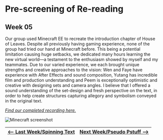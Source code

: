 # Pre-screening of Re-reading
## Week 05

Our group used Minecraft EE to recreate the introduction chapter of House of Leaves. Despite all previously having gaming experience, none of the group had tried our hand at Minecraft before. This being a potential limitation causing huge setbacks, we dedicated many hours learning the new virtual world—a testament to the enthusiasm showed by myself and my teammates. Due to our varied experience, we each brought unique strengths and creative approaches to the vision: Wen and Faye have experience with After Effects and sound composition, Yutang has incredible film and production understanding and Peem is exceptionally optimistic and creative with designing sets and camera angles. I believe that I offered a sound understanding of the set-design and fresh perspective on the text, in order to help create structures capturing allegory and symbolism conveyed in the original text. 

[*Find our completed recording here.*](https://www.youtube.com/watch?v=uiOQQN-uh4c)

![Minecraft screenshot](MCfirescreenshot.jpg)

<a href='https://bridieotoole.github.io/codewords/week_04/'> <-- Last Week/Spinning Text </a> | <a href='https://bridieotoole.github.io/codewords/week_06/'> Next Week/Pseudo Pstuff --></a>
  :-------------------------:|:-------------------------:
